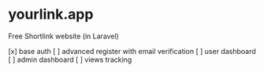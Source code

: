 # yourlink.app
Free Shortlink website (in Laravel)


[x] base auth
[ ] advanced register with email verification
[ ] user dashboard
[ ] admin dashboard
[ ] views tracking
